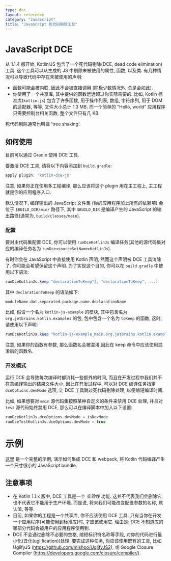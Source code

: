 ```yaml
---
type: doc
layout: reference
category: "JavaScript"
title: "JavaScript 死代码剔除工具"
---
```


# JavaScript DCE

从 1.1.4 版开始, Kotlin/JS 包含了一个死代码剔除(DCE, dead code elimination)工具.
这个工具可以从生成的 JS 中剔除未被使用的属性, 函数, 以及类.
有几种情况可以导致代码中存在未被使用的声明:

* 函数可能会被内联, 因此不会被直接调用 (除极少数情况外, 总是会如此).
* 你使用了一个共享库, 其中提供的函数远远超过你实际需要的.
  比如, Kotlin 标准库(`kotlin.js`) 包含了许多函数, 用于操作列表, 数组, 字符序列, 用于 DOM 的适配器, 等等, 文件大小总计 1.3 MB.
  而一个简单的 "Hello, world" 应用程序只需要控制台相关函数, 整个文件只有几 KB.

死代码剔除通常也叫做 'tree shaking'.


## 如何使用

目前可以通过 Gradle 使用 DCE 工具.

要激活 DCE 工具, 请将以下内容添加到 `build.gradle`:

``` groovy
apply plugin: 'kotlin-dce-js'
```

注意, 如果你正在使用多工程编译, 那么应该将这个 plugin 用在主工程上, 主工程就是你的应用程序入口.

默认情况下, 编译输出的 JavaScript 文件集 (你的应用程序加上所有的依赖项) 会位于 `$BUILD_DIR/min/` 路径下, 其中 `$BUILD_DIR` 是编译产生的 JavaScript 的输出路径(通常为, `build/classes/main`).


### 配置

要对主代码集配置 DCE, 你可以使用 `runDceKotlinJs` 编译任务(其他的源代码集对应的编译任务名为 `runDce<sourceSetName>KotlinJs`).

有时你会在 JavaScript 中直接使用 Kotlin 声明, 然而这个声明被 DCE 工具消除了. 你可能会希望保留这个声明.
为了实现这个目的, 你可以在 `build.gradle` 中使用以下语法:

``` groovy
runDceKotlinJs.keep "declarationToKeep"[, "declarationToKeep", ...]
```

其中 `declarationToKeep` 的语法如下:

```
moduleName.dot.separated.package.name.declarationName
```

比如, 假设一个名为 `kotlin-js-example` 的模块, 其中包含名为 `org.jetbrains.kotlin.examples` 的包, 包中包含一个名为 `toKeep` 的函数,
这时, 请使用以下声明:

``` groovy
runDceKotlinJs.keep "kotlin-js-example_main.org.jetbrains.kotlin.examples.toKeep"
```

注意, 如果你的函数有参数, 那么函数名会被混淆,因此在 keep 命令中应该使用混淆后的函数名.

### 开发模式

运行 DCE 会导致每次编译时都消耗一些额外的时间, 而且在开发过程中我们并不在意编译输出的结果文件大小.
因此在开发过程中, 可以对 DCE 编译任务指定 `dceOptions.devMode` 选项, 让 DCE 工具跳过死代码剔除处理, 以便缩短编译时间.

比如, 如果想要对 `main` 源代码集按照某种自定义的条件来禁用 DCE 处理, 并且对 `test` 源代码始终禁用 DCE, 那么可以在编译脚本中加入以下设置:

```groovy
runDceKotlinJs.dceOptions.devMode = isDevMode
runDceTestKotlinJs.dceOptions.devMode = true
```

# 示例

[这里](https://github.com/JetBrains/kotlin-examples/tree/master/gradle/js-dce) 是一个完整的示例, 演示如何集成 DCE 和 webpack, 将 Kotlin 代码编译产生一个尺寸很小的 JavaScript bundle.


## 注意事项

* 在 Kotlin 1.1.x 版中, DCE 工具是一个 *实验性* 功能.
 这并不代表我们会删除它, 也不代表它不能用于生产环境. 而是说, 将来我们可能改变配置参数的名称, 默认值, 等等.
* 目前, 如果你的工程是一个共享库, 你不应该使用 DCE 工具.
  只有当你在开发一个应用程序(可能使用到标准库)时, 才应该使用它.
   理由是: DCE 不知道库的哪部分代码会被用户的应用程序使用到.
* DCE 不会通过删除不必要的空格, 缩短标识符名称等手段, 对你的代码进行最小化(丑化(uglification))处理.
  要完成这种任务, 你应该使用既有的工具, 比如 UglifyJS (https://github.com/mishoo/UglifyJS2), 或 Google Closure Compiler (https://developers.google.com/closure/compiler/).
